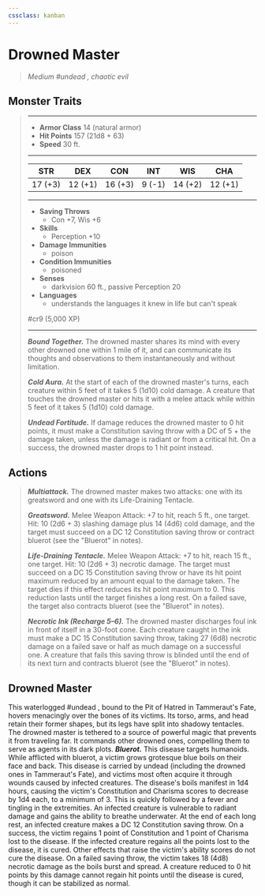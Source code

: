 ```yaml
---
cssclass: kanban
---
```


# Drowned Master
>*Medium #undead , chaotic evil*
## Monster Traits
>___
>- **Armor Class** 14 (natural armor)
>- **Hit Points** 157 (21d8 + 63)
>- **Speed** 30 ft.
>___
>|STR|DEX|CON|INT|WIS|CHA|
>|:---:|:---:|:---:|:---:|:---:|:---:|
>|17 (+3)|12 (+1)|16 (+3)|9 (-1)|14 (+2)|12 (+1)|
>___
>- **Saving Throws**
>	 - Con +7, Wis +6
>- **Skills**
>	 - Perception +10
>- **Damage Immunities**
>	 - poison
>- **Condition Immunities**
>	 - poisoned
>- **Senses**
>	 - darkvision 60 ft., passive Perception 20
>- **Languages**
>	 - understands the languages it knew in life but can't speak
>
> #cr9 (5,000 XP)
>___
>***Bound Together.*** The drowned master shares its mind with every other drowned one within 1 mile of it, and can communicate its thoughts and observations to them instantaneously and without limitation.  
>
>***Cold Aura.*** At the start of each of the drowned master's turns, each creature within 5 feet of it takes 5 (1d10) cold damage. A creature that touches the drowned master or hits it with a melee attack while within 5 feet of it takes 5 (1d10) cold damage.  
>
>***Undead Fortitude.*** If damage reduces the drowned master to 0 hit points, it must make a Constitution saving throw with a DC of 5 + the damage taken, unless the damage is radiant or from a critical hit. On a success, the drowned master drops to 1 hit point instead.  
>
## Actions
>***Multiattack.*** The drowned master makes two attacks: one with its greatsword and one with its Life-Draining Tentacle.  
>
>***Greatsword.*** Melee Weapon Attack: +7 to hit, reach 5 ft., one target. Hit: 10 (2d6 + 3) slashing damage plus 14 (4d6) cold damage, and the target must succeed on a DC 12 Constitution saving throw or contract bluerot (see the "Bluerot" in notes).  
>
>***Life-Draining Tentacle.*** Melee Weapon Attack: +7 to hit, reach 15 ft., one target. Hit: 10 (2d6 + 3) necrotic damage. The target must succeed on a DC 15 Constitution saving throw or have its hit point maximum reduced by an amount equal to the damage taken. The target dies if this effect reduces its hit point maximum to 0. This reduction lasts until the target finishes a long rest. On a failed save, the target also contracts bluerot (see the "Bluerot" in notes).  
>
>***Necrotic Ink (Recharge 5–6).*** The drowned master discharges foul ink in front of itself in a 30-foot cone. Each creature caught in the ink must make a DC 15 Constitution saving throw, taking 27 (6d8) necrotic damage on a failed save or half as much damage on a successful one. A creature that fails this saving throw is blinded until the end of its next turn and contracts bluerot (see the "Bluerot" in notes).
## Drowned Master
This waterlogged #undead , bound to the Pit of Hatred in Tammeraut's Fate, hovers menacingly over the bones of its victims. Its torso, arms, and head retain their former shapes, but its legs have split into shadowy tentacles. The drowned master is tethered to a source of powerful magic that prevents it from traveling far. It commands other drowned ones, compelling them to serve as agents in its dark plots.
***Bluerot.*** This disease targets humanoids. While afflicted with bluerot, a victim grows grotesque blue boils on their face and back. This disease is carried by undead (including the drowned ones in Tammeraut's Fate), and victims most often acquire it through wounds caused by infected creatures. The disease's boils manifest in 1d4 hours, causing the victim's Constitution and Charisma scores to decrease by 1d4 each, to a minimum of 3. This is quickly followed by a fever and tingling in the extremities. An infected creature is vulnerable to radiant damage and gains the ability to breathe underwater.
At the end of each long rest, an infected creature makes a DC 12 Constitution saving throw. On a success, the victim regains 1 point of Constitution and 1 point of Charisma lost to the disease. If the infected creature regains all the points lost to the disease, it is cured. Other effects that raise the victim's ability scores do not cure the disease. On a failed saving throw, the victim takes 18 (4d8) necrotic damage as the boils burst and spread. A creature reduced to 0 hit points by this damage cannot regain hit points until the disease is cured, though it can be stabilized as normal.